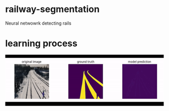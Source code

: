 # railway-segmentation
Neural netwowrk detecting rails

# learning process
![ScreenShot](images/model_learning.gif)
